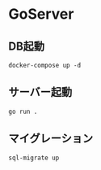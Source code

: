# GoServer

## DB起動
```shell
docker-compose up -d
```

## サーバー起動
```shell
go run .
```

## マイグレーション
```shell
sql-migrate up
```